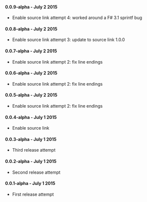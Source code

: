 #### 0.0.9-alpha - July 2 2015 
* Enable source link attempt 4: worked around a F# 3.1 sprintf bug

#### 0.0.8-alpha - July 2 2015 
* Enable source link attempt 3: update to source link 1.0.0

#### 0.0.7-alpha - July 2 2015 
* Enable source link attempt 2: fix line endings

#### 0.0.6-alpha - July 2 2015 
* Enable source link attempt 2: fix line endings

#### 0.0.5-alpha - July 2 2015 
* Enable source link attempt 2: fix line endings

#### 0.0.4-alpha - July 1 2015 
* Enable source link

#### 0.0.3-alpha - July 1 2015 
* Third release attempt

#### 0.0.2-alpha - July 1 2015 
* Second release attempt

#### 0.0.1-alpha - July 1 2015 
* First release attempt
